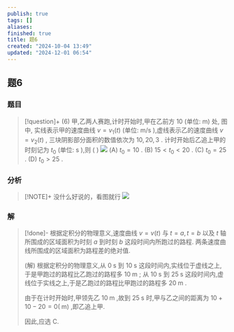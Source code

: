 ```yaml
---
publish: true
tags: []
aliases: 
finished: true
title: 题6
created: "2024-10-04 13:49"
updated: "2024-12-01 06:54"
---
```

## 题6
### 题目
> [!question]+
> (6) 甲,乙两人赛跑,计时开始时,甲在乙前方 10 (单位: m) 处, 图中, 实线表示甲的速度曲线 $v = {v}_{1}\left( t\right)$ (单位: $\mathrm{m}/\mathrm{s}$ ),虚线表示乙的速度曲线 $v = {v}_{2}\left( t\right)$ , 三块阴影部分面积的数值依次为 ${10},{20},3$ . 计时开始后乙追上甲的时刻记为 ${t}_{0}$ (单位: $\mathrm{s}$ ),则 ( )
> ![](https://img.hwenyi.live/202409302017952.webp)
> (A) ${t}_{0} = {10}$ .
> (B) ${15} < {t}_{0} < {20}$ .
> (C) ${t}_{0} = {25}$ .
> (D) ${t}_{0} > {25}$ .
### 分析
> [!NOTE]+
> 没什么好说的，看图就行
> ![](https://img.hwenyi.live/202411301311672.webp)
### 解
> [!done]-
> 根据定积分的物理意义,速度曲线 $v = v\left( t\right)$ 与 $t = a, t = b$ 以及 $t$ 轴所围成的区域面积为时刻 $a$ 到时刻 $b$ 这段时间内所跑过的路程. 两条速度曲线所围成的区域面积为路程差的绝对值.
> 
> (解) 根据定积分的物理意义,从 $0\mathrm{\;s}$ 到 ${10}\mathrm{\;s}$ 这段时间内,实线位于虚线之上,于是甲跑过的路程比乙跑过的路程多 ${10}\mathrm{\;m}$ ; 从 ${10}\mathrm{\;s}$ 到 ${25}\mathrm{\;s}$ 这段时间内,虚线位于实线之上,于是乙跑过的路程比甲跑过的路程多 ${20}\mathrm{\;m}$ .
> 
> 由于在计时开始时,甲领先乙 ${10}\mathrm{\;m}$ ,故到 ${25}\mathrm{\;s}$ 时,甲与乙之间的距离为 ${10} + {10} - {20} = 0\left( \mathrm{\;m}\right)$ ,即乙追上甲.
> 
> 因此,应选 C.
